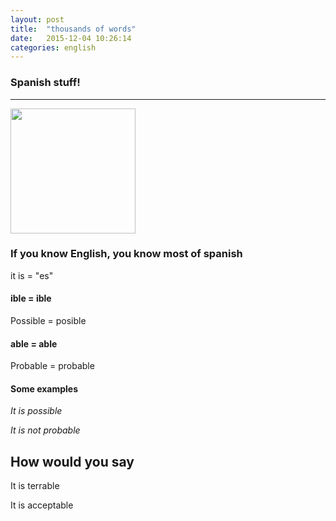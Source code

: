 ```yaml
---
layout: post
title:  "thousands of words"
date:   2015-12-04 10:26:14
categories: english
---
```

### Spanish stuff!
-----------

<img width='200' src="http://aretheyoldenough.com/wp-content/uploads/2014/12/dora-the-explorer.jpg" />


### If you know English, you know most of spanish



it is = "es"



#### ible = ible 

Possible =  posible

#### able = able 

Probable = probable


#### Some examples

_It is possible_

_It is not probable_


## How would you say

It is terrable

It is acceptable 











